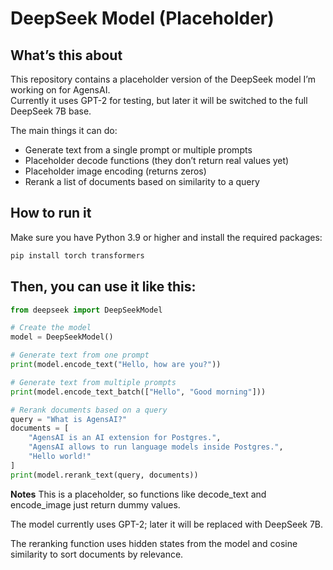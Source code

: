 
# DeepSeek Model (Placeholder)

## What’s this about
This repository contains a placeholder version of the DeepSeek model I’m working on for AgensAI.  
Currently it uses GPT-2 for testing, but later it will be switched to the full DeepSeek 7B base.

The main things it can do:

- Generate text from a single prompt or multiple prompts
- Placeholder decode functions (they don’t return real values yet)
- Placeholder image encoding (returns zeros)
- Rerank a list of documents based on similarity to a query
  

## How to run it
Make sure you have Python 3.9 or higher and install the required packages:

```bash
pip install torch transformers
```
## Then, you can use it like this:

```python
from deepseek import DeepSeekModel

# Create the model
model = DeepSeekModel()

# Generate text from one prompt
print(model.encode_text("Hello, how are you?"))

# Generate text from multiple prompts
print(model.encode_text_batch(["Hello", "Good morning"]))

# Rerank documents based on a query
query = "What is AgensAI?"
documents = [
    "AgensAI is an AI extension for Postgres.",
    "AgensAI allows to run language models inside Postgres.",
    "Hello world!"
]
print(model.rerank_text(query, documents))
```

**Notes**
This is a placeholder, so functions like decode_text and encode_image just return dummy values.

The model currently uses GPT-2; later it will be replaced with DeepSeek 7B.

The reranking function uses hidden states from the model and cosine similarity to sort documents by relevance.
